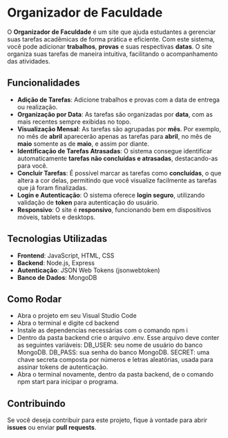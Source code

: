 # Organizador de Faculdade

O **Organizador de Faculdade** é um site que ajuda estudantes a gerenciar suas tarefas acadêmicas de forma prática e eficiente. Com este sistema, você pode adicionar **trabalhos**, **provas** e suas respectivas **datas**. O site organiza suas tarefas de maneira intuitiva, facilitando o acompanhamento das atividades.

## Funcionalidades

- **Adição de Tarefas**: Adicione trabalhos e provas com a data de entrega ou realização.
- **Organização por Data**: As tarefas são organizadas por **data**, com as mais recentes sempre exibidas no topo.
- **Visualização Mensal**: As tarefas são agrupadas por **mês**. Por exemplo, no mês de **abril** aparecerão apenas as tarefas para **abril**, no mês de **maio** somente as de **maio**, e assim por diante.
- **Identificação de Tarefas Atrasadas**: O sistema consegue identificar automaticamente **tarefas não concluídas e atrasadas**, destacando-as para você.
- **Concluir Tarefas**: É possível marcar as tarefas como **concluídas**, o que altera a cor delas, permitindo que você visualize facilmente as tarefas que já foram finalizadas.
- **Login e Autenticação**: O sistema oferece **login seguro**, utilizando validação de **token** para autenticação do usuário.
- **Responsivo**: O site é **responsivo**, funcionando bem em dispositivos móveis, tablets e desktops.
  
## Tecnologias Utilizadas

- **Frontend**: JavaScript, HTML, CSS
- **Backend**: Node.js, Express
- **Autenticação**: JSON Web Tokens (jsonwebtoken)
- **Banco de Dados**: MongoDB

## Como Rodar

- Abra o projeto em seu Visual Studio Code
- Abra o terminal e digite cd backend
- Instale as dependencias necessárias com o comando npm i
- Dentro da pasta backend crie o arquivo .env. Esse arquivo deve conter as seguintes variáveis:
    DB_USER: seu nome de usuário do banco MongoDB.
    DB_PASS: sua senha do banco MongoDB.
    SECRET: uma chave secreta composta por números e letras aleatórias, usada para assinar tokens de autenticação.
- Abra o terminal novamente, dentro da pasta backend, de o comando npm start para inicipar o programa.

## Contribuindo

Se você deseja contribuir para este projeto, fique à vontade para abrir **issues** ou enviar **pull requests**.
